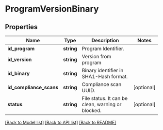 # ProgramVersionBinary

## Properties
Name | Type | Description | Notes
------------ | ------------- | ------------- | -------------
**id_program** | **string** | Program Identifier. | 
**id_version** | **string** | Version from program | 
**id_binary** | **string** | Binary identifier in SHA1-Hash format. | 
**id_compliance_scans** | **string** | Compliance scan UUID. | [optional] 
**status** | **string** | File status. It can be clean, warning or blocked. | [optional] 

[[Back to Model list]](../README.md#documentation-for-models) [[Back to API list]](../README.md#documentation-for-api-endpoints) [[Back to README]](../README.md)



